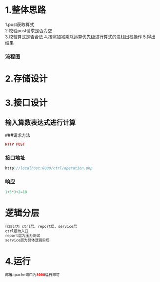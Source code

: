# 1.整体思路
1.post获取算式  
2.校验post请求是否为空  
3.校验算式是否合法
4.按照加减乘除运算优先级进行算式的进栈出栈操作
5.得出结果
### 流程图

# 2.存储设计
# 3.接口设计

## 输入算数表达式进行计算 
###请求方法  
```php 
HTTP POST
```
### 接口地址   
```php 
http://localhost:8000/ctrl/operation.php  
```
### 响应
```php 
1+5*3+2=18
```
# 逻辑分层
```php 
代码分为 ctrl层、report层、service层  
ctrl层为入口
report层为压力测试
service层为具体逻辑实现
```
# 4.运行
 ```php
部署apache端口为8000运行即可  
 ```
